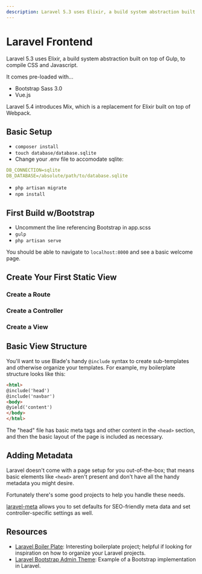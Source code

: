 ```yaml
---
description: Laravel 5.3 uses Elixir, a build system abstraction built on top of Gulp, to compile CSS and Javascript.
---
```

Laravel Frontend
================

Laravel 5.3 uses Elixir, a build system abstraction built on top of Gulp, to compile CSS and Javascript.

It comes pre-loaded with...

* Bootstrap Sass 3.0
* Vue.js

Laravel 5.4 introduces Mix, which is a replacement for Elixir built on top of Webpack.

Basic Setup
-----------

* `composer install`
* `touch database/database.sqlite`
* Change your .env file to accomodate sqlite:

```yaml
DB_CONNECTION=sqlite
DB_DATABASE=/absolute/path/to/database.sqlite
```

* `php artisan migrate`
* `npm install`

First Build w/Bootstrap
-----------------------

* Uncomment the line referencing Bootstrap in app.scss
* `gulp`
* `php artisan serve`

You should be able to navigate to `localhost:8000` and see a basic welcome page.

Create Your First Static View
-----------------------------

### Create a Route

### Create a Controller

### Create a View

Basic View Structure
--------------------

You'll want to use Blade's handy `@include` syntax to create sub-templates and otherwise organize your templates. For example, my boilerplate structure looks like this:

```html
<html>
@include('head')
@include('navbar')
<body>
@yield('content')
</body>
</html>
```

The "head" file has basic meta tags and other content in the `<head>` section, and then the basic layout of the page is included as necessary.

Adding Metadata
---------------

Laravel doesn't come with a page setup for you out-of-the-box; that means basic elements like `<head>` aren't present and don't have all the handy metadata you might desire.

Fortunately there's some good projects to help you handle these needs.

[laravel-meta](https://github.com/eusonlito/laravel-Meta) allows you to set defaults for SEO-friendly meta data and set controller-specific settings as well.


Resources
---------

* [Laravel Boiler Plate](https://github.com/rappasoft/laravel-5-boilerplate/tree/Legacy_5.3/resources/views/frontend): Interesting boilerplate project; helpful if looking for inspiration on how to organize your Laravel projects.
* [Laravel Bootstrap Admin Theme](https://github.com/start-laravel/sb-admin-laravel-5): Example of a Bootstrap implementation in Laravel.
